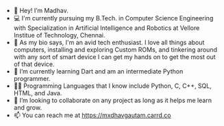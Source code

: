 - 👋 Hey! I’m Madhav.
- 💻 I'm currently pursuing my B.Tech. in Computer Science Engineering with Specialization in Artificial Intelligence and Robotics at Vellore Institue of Technology, Chennai.
- 👀 As my bio says, I'm an avid tech enthusiast. I love all things about computers, installing and exploring Custom ROMs, and tinkering around with any sort of smart device I can       get my hands on to get the most out of that device.
- 🌱 I’m currently learning Dart and am an intermediate Python programmer.
- 👨‍💻 Programming Languages that I know include Python, C, C++, SQL, HTML, and Java.
- 💞️ I’m looking to collaborate on any project as long as it helps me learn and grow.
- 📫 You can reach me at https://mxdhavgautam.carrd.co
